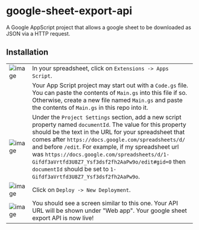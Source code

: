 # google-sheet-export-api
A Google AppScript project that allows a google sheet to be downloaded as JSON via a HTTP request.

## Installation

| | |
|-|-|
| ![image](https://user-images.githubusercontent.com/176476/202724621-ea140514-07a8-4703-b6b5-9abe3ddcf9aa.png) | In your spreadsheet, click on `Extensions -> Apps Script`. |
| | Your App Script project may start out with a `Code.gs` file. You can paste the contents of `Main.gs` into this file if so. Otherwise, create a new file named `Main.gs` and paste the contents of `Main.gs` in this repo into it. |
| ![image](https://user-images.githubusercontent.com/176476/202725424-7df630c6-16d4-43ff-ba6c-1ad82c39d7a4.png) | Under the `Project Settings` section, add a new script property named `documentId`. The value for this property should be the text in the URL for your spreadsheet that comes after `https://docs.google.com/spreadsheets/d/` and before `/edit`. For example, if my spreadsheet url was `https://docs.google.com/spreadsheets/d/1-Gifdf3aVrtfd3U8Z7_Ysf3dsf2fh2AaPw9o/edit#gid=0` then `documentId` should be set to `1-Gifdf3aVrtfd3U8Z7_Ysf3dsf2fh2AaPw9o`. |
| ![image](https://user-images.githubusercontent.com/176476/202725990-0e7f1e3d-bd9b-4659-802e-765c43c2de97.png) | Click on `Deploy -> New Deployment`. |
| ![image](https://user-images.githubusercontent.com/176476/202726621-1cc64dce-3dc1-43b9-a5e1-8bd83b5d5c85.png) | You should see a screen similar to this one. Your API URL will be shown under "Web app". Your google sheet export API is now live! |
